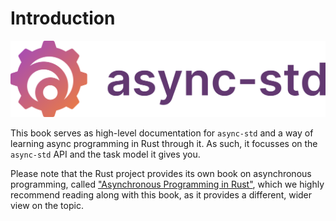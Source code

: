 # Introduction

![async-std logo](./images/horizontal_color.svg)

This book serves as high-level documentation for `async-std` and a way of learning async programming in Rust through it. As such, it focusses on the `async-std` API and the task model it gives you.

Please note that the Rust project provides its own book on asynchronous programming, called ["Asynchronous Programming in Rust"][async-book], which we highly recommend reading along with this book, as it provides a different, wider view on the topic.

[async-book]: https://rust-lang.github.io/async-book/
